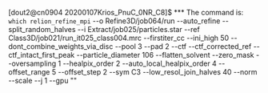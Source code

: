 [dout2@cn0904 20200107Krios_PnuC_0NR_C8]$  *** The command is:
`which relion_refine_mpi` --o Refine3D/job064/run --auto_refine --split_random_halves --i Extract/job025/particles.star --ref Class3D/job021/run_it025_class004.mrc --firstiter_cc --ini_high 50 --dont_combine_weights_via_disc --pool 3 --pad 2  --ctf --ctf_corrected_ref --ctf_intact_first_peak --particle_diameter 106 --flatten_solvent --zero_mask --oversampling 1 --healpix_order 2 --auto_local_healpix_order 4 --offset_range 5 --offset_step 2 --sym C3 --low_resol_join_halves 40 --norm --scale  --j 1 --gpu "" 
